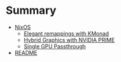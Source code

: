 # Summary

- [NixOS]()
    - [Elegant remappings with KMonad](<NixOS/Elegant%20remappings%20with%20KMonad.md>)
    - [Hybrid Graphics with NVIDIA PRIME](<NixOS/Hybrid%20Graphics%20with%20NVIDIA%20PRIME.md>)
    - [Single GPU Passthrough](<NixOS/Single%20GPU%20Passthrough.md>)
- [README](<README.md>)

